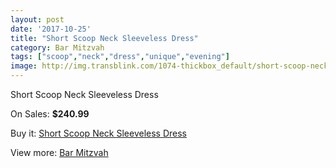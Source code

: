 ```yaml
---
layout: post
date: '2017-10-25'
title: "Short Scoop Neck Sleeveless Dress"
category: Bar Mitzvah
tags: ["scoop","neck","dress","unique","evening"]
image: http://img.transblink.com/1074-thickbox_default/short-scoop-neck-sleeveless-dress.jpg
---
```

Short Scoop Neck Sleeveless Dress

On Sales: **$240.99**
<a href="https://www.transblink.com/en/bar-mitzvah/316-short-scoop-neck-sleeveless-dress.html"><amp-img layout="responsive" width="600" height="600" src="//img.transblink.com/1074-thickbox_default/short-scoop-neck-sleeveless-dress.jpg" alt="Short Scoop Neck Sleeveless Dress 0" /></a>
<a href="https://www.transblink.com/en/bar-mitzvah/316-short-scoop-neck-sleeveless-dress.html"><amp-img layout="responsive" width="600" height="600" src="//img.transblink.com/1076-thickbox_default/short-scoop-neck-sleeveless-dress.jpg" alt="Short Scoop Neck Sleeveless Dress 1" /></a>
<a href="https://www.transblink.com/en/bar-mitzvah/316-short-scoop-neck-sleeveless-dress.html"><amp-img layout="responsive" width="600" height="600" src="//img.transblink.com/1075-thickbox_default/short-scoop-neck-sleeveless-dress.jpg" alt="Short Scoop Neck Sleeveless Dress 2" /></a>

Buy it: [Short Scoop Neck Sleeveless Dress](https://www.transblink.com/en/bar-mitzvah/316-short-scoop-neck-sleeveless-dress.html "Short Scoop Neck Sleeveless Dress")

View more: [Bar Mitzvah](https://www.transblink.com/en/2-bar-mitzvah "Bar Mitzvah")